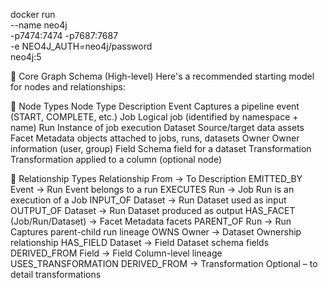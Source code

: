 docker run \
  --name neo4j \
  -p7474:7474 -p7687:7687 \
  -e NEO4J_AUTH=neo4j/password \
  neo4j:5


  🧠 Core Graph Schema (High-level)
Here's a recommended starting model for nodes and relationships:

🧩 Node Types
Node Type	Description
Event	Captures a pipeline event (START, COMPLETE, etc.)
Job	Logical job (identified by namespace + name)
Run	Instance of job execution
Dataset	Source/target data assets
Facet	Metadata objects attached to jobs, runs, datasets
Owner	Owner information (user, group)
Field	Schema field for a dataset
Transformation	Transformation applied to a column (optional node)

🔗 Relationship Types
Relationship	From → To	Description
EMITTED_BY	Event → Run	Event belongs to a run
EXECUTES	Run → Job	Run is an execution of a Job
INPUT_OF	Dataset → Run	Dataset used as input
OUTPUT_OF	Dataset → Run	Dataset produced as output
HAS_FACET	(Job/Run/Dataset) → Facet	Metadata facets
PARENT_OF	Run → Run	Captures parent-child run lineage
OWNS	Owner → Dataset	Ownership relationship
HAS_FIELD	Dataset → Field	Dataset schema fields
DERIVED_FROM	Field → Field	Column-level lineage
USES_TRANSFORMATION	DERIVED_FROM → Transformation	Optional – to detail transformations

